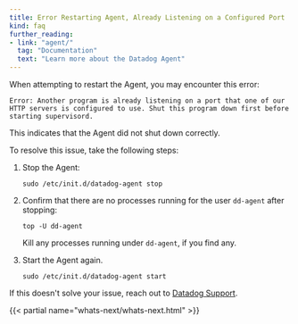 ```yaml
---
title: Error Restarting Agent, Already Listening on a Configured Port
kind: faq
further_reading:
- link: "agent/"
  tag: "Documentation"
  text: "Learn more about the Datadog Agent"
---
```


When attempting to restart the Agent, you may encounter this error:

```text
Error: Another program is already listening on a port that one of our HTTP servers is configured to use. Shut this program down first before starting supervisord.
```

This indicates that the Agent did not shut down correctly.

To resolve this issue, take the following steps:

1. Stop the Agent:

    ```text
    sudo /etc/init.d/datadog-agent stop
    ```

2. Confirm that there are no processes running for the user `dd-agent` after stopping:

    ```text
    top -U dd-agent
    ```

    Kill any processes running under `dd-agent`, if you find any.

3. Start the Agent again.

    ```text
    sudo /etc/init.d/datadog-agent start
    ```

If this doesn't solve your issue, reach out to [Datadog Support][1].

{{< partial name="whats-next/whats-next.html" >}}

[1]: /help
